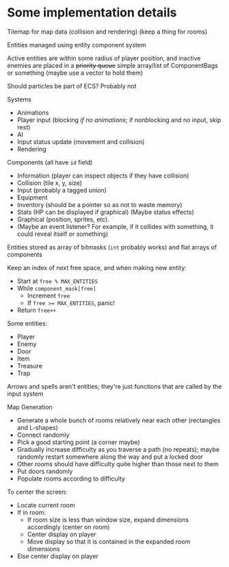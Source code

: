 # Some implementation details

Tilemap for map data (collision and rendering) (keep a thing for rooms)

Entities managed using entity component system

Active entities are within some radius of player position, and inactive enemies are placed in a ~~priority queue~~ simple array/list of ComponentBags or something (maybe use a vector to hold them)

Should particles be part of ECS? Probably not

Systems
  * Animations
  * Player input (blocking *if no animations*; if nonblocking and no input, skip rest)
  * AI
  * Input status update (movement and collision)
  * Rendering

Components (all have `id` field)
  * Information (player can inspect objects if they have collision)
  * Collision (tile x, y, size)
  * Input (probably a tagged union)
  * Equipment
  * Inventory (should be a pointer so as not to waste memory)
  * Stats (HP can be displayed if graphical) (Maybe status effects)
  * Graphical (position, sprites, etc).
  * (Maybe an event listener? For example, if it collides with something, it could reveal itself or something)

Entities stored as array of bitmasks (`int` probably works) and flat arrays of components

Keep an index of next free space, and when making new entity:
  * Start at `free % MAX_ENTITIES`
  * While `component_mask[free]`
    * Increment `free`
    * If `free >= MAX_ENTITIES`, panic!
  * Return `free++`

Some entities:
  * Player
  * Enemy
  * Door
  * Item
  * Treasure
  * Trap

Arrows and spells aren't entities; they're just functions that are called by the input system

Map Generation
  * Generate a whole bunch of rooms relatively near each other (rectangles and L-shapes)
  * Connect randomly
  * Pick a good starting point (a corner maybe)
  * Gradually increase difficulty as you traverse a path (no repeats); maybe randomly restart somewhere along the way and put a locked door
  * Other rooms should have difficulty quite higher than those next to them
  * Put doors randomly
  * Populate rooms according to difficulty

To center the screen:
  * Locate current room
  * If in room:
    * If room size is less than window size, expand dimensions accordingly (center on room)
    * Center display on player
    * Move display so that it is contained in the expanded room dimensions
  * Else center display on player
